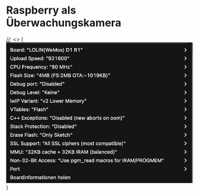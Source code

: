 # Raspberry als Überwachungskamera


[comment]: <> (This is a comment, it will not be included)
[//]: <> (This is also a comment.) 
[//]: <> (![image logo](../../projects/ArduinoIntro/images/Port-Arduino-Auswahl.jpg)   ) 


